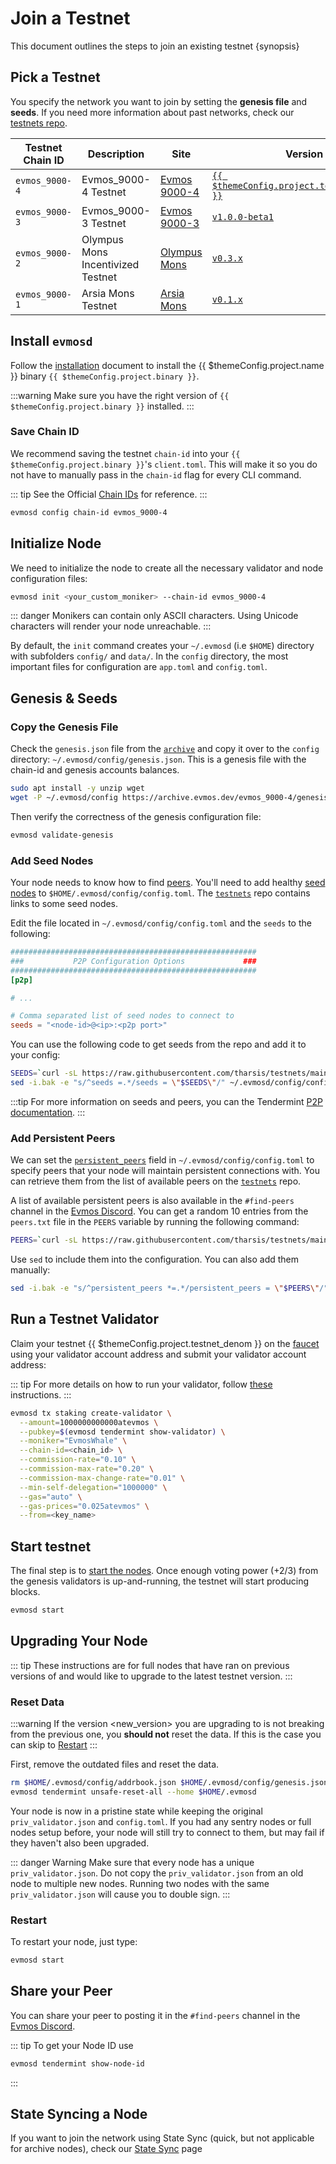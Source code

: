 <!--
order: 4
-->

# Join a Testnet

This document outlines the steps to join an existing testnet {synopsis}

## Pick a Testnet

You specify the network you want to join by setting the **genesis file** and
**seeds**. If you need more information about past networks, check our
[testnets repo](https://github.com/evmos/testnets).

| Testnet Chain ID | Description                       | Site                                                                     | Version                                                                                 | Status  |
| ---------------- | --------------------------------- | ------------------------------------------------------------------------ | --------------------------------------------------------------------------------------- | ------- |
| `evmos_9000-4`   | Evmos\_9000-4 Testnet              | [Evmos 9000-4](https://github.com/evmos/testnets/tree/main/evmos_9000-4) | [`{{ $themeConfig.project.testnet_version }}`](https://github.com/evmos/evmos/releases) | `Live`  |
| `evmos_9000-3`   | Evmos\_9000-3 Testnet              | [Evmos 9000-3](https://github.com/evmos/testnets/tree/main/evmos_9000-3) | [`v1.0.0-beta1`](https://github.com/evmos/evmos/releases/tag/v1.0.0-beta1)              | `Stale` |
| `evmos_9000-2`   | Olympus Mons Incentivized Testnet | [Olympus Mons](https://github.com/evmos/testnets/tree/main/olympus_mons) | [`v0.3.x`](https://github.com/evmos/evmos/releases)                                     | `Stale` |
| `evmos_9000-1`   | Arsia Mons Testnet                | [Arsia Mons](https://github.com/evmos/testnets/tree/main/arsia_mons)     | [`v0.1.x`](https://github.com/evmos/evmos/releases)                                     | `Stale` |

## Install `evmosd`

Follow the [installation](./quickstart/installation.md) document to install the
{{ $themeConfig.project.name }} binary `{{ $themeConfig.project.binary }}`.

:::warning Make sure you have the right version of
`{{ $themeConfig.project.binary }}` installed. :::

### Save Chain ID

We recommend saving the testnet `chain-id` into your
`{{ $themeConfig.project.binary }}`'s `client.toml`. This will make it so you do
not have to manually pass in the `chain-id` flag for every CLI command.

::: tip See the Official
[Chain IDs](./../users/technical_concepts/chain_id.md#official-chain-ids) for
reference. :::

```bash
evmosd config chain-id evmos_9000-4
```

## Initialize Node

We need to initialize the node to create all the necessary validator and node
configuration files:

```bash
evmosd init <your_custom_moniker> --chain-id evmos_9000-4
```

::: danger Monikers can contain only ASCII characters. Using Unicode characters
will render your node unreachable. :::

By default, the `init` command creates your `~/.evmosd` (i.e `$HOME`) directory
with subfolders `config/` and `data/`. In the `config` directory, the most
important files for configuration are `app.toml` and `config.toml`.

## Genesis & Seeds

### Copy the Genesis File

Check the `genesis.json` file from the
[`archive`](https://archive.evmos.dev/evmos_9000-4/genesis.json) and copy it
over to the `config` directory: `~/.evmosd/config/genesis.json`. This is a
genesis file with the chain-id and genesis accounts balances.

```bash
sudo apt install -y unzip wget
wget -P ~/.evmosd/config https://archive.evmos.dev/evmos_9000-4/genesis.json
```

Then verify the correctness of the genesis configuration file:

```bash
evmosd validate-genesis
```

### Add Seed Nodes

Your node needs to know how to find
[peers](https://docs.tendermint.com/v0.34/tendermint-core/using-tendermint.html#peers).
You'll need to add healthy
[seed nodes](https://docs.tendermint.com/v0.34/tendermint-core/using-tendermint.html#seed)
to `$HOME/.evmosd/config/config.toml`. The
[`testnets`](https://github.com/evmos/testnets) repo contains links to some seed
nodes.

Edit the file located in `~/.evmosd/config/config.toml` and the `seeds` to the
following:

```toml
#######################################################
###           P2P Configuration Options             ###
#######################################################
[p2p]

# ...

# Comma separated list of seed nodes to connect to
seeds = "<node-id>@<ip>:<p2p port>"
```

You can use the following code to get seeds from the repo and add it to your
config:

```bash
SEEDS=`curl -sL https://raw.githubusercontent.com/tharsis/testnets/main/evmos_9000-4/seeds.txt | awk '{print $1}' | paste -s -d, -`
sed -i.bak -e "s/^seeds =.*/seeds = \"$SEEDS\"/" ~/.evmosd/config/config.toml
```

:::tip For more information on seeds and peers, you can the Tendermint
[P2P documentation](https://docs.tendermint.com/master/spec/p2p/peer.html). :::

### Add Persistent Peers

We can set the
[`persistent_peers`](https://docs.tendermint.com/v0.34/tendermint-core/using-tendermint.html#persistent-peer)
field in `~/.evmosd/config/config.toml` to specify peers that your node will
maintain persistent connections with. You can retrieve them from the list of
available peers on the [`testnets`](https://github.com/evmos/testnets) repo.

A list of available persistent peers is also available in the `#find-peers`
channel in the [Evmos Discord](https://discord.gg/evmos). You can get a random
10 entries from the `peers.txt` file in the `PEERS` variable by running the
following command:

```bash
PEERS=`curl -sL https://raw.githubusercontent.com/tharsis/testnets/main/evmos_9000-4/peers.txt | sort -R | head -n 10 | awk '{print $1}' | paste -s -d, -`
```

Use `sed` to include them into the configuration. You can also add them
manually:

```bash
sed -i.bak -e "s/^persistent_peers *=.*/persistent_peers = \"$PEERS\"/" ~/.evmosd/config/config.toml
```

## Run a Testnet Validator

Claim your testnet {{ $themeConfig.project.testnet\_denom }} on the
[faucet](./../developers/testnet/faucet.md) using your validator account address
and submit your validator account address:

::: tip For more details on how to run your validator, follow
[these](./setup/run_validator.md) instructions. :::

```bash
evmosd tx staking create-validator \
  --amount=1000000000000atevmos \
  --pubkey=$(evmosd tendermint show-validator) \
  --moniker="EvmosWhale" \
  --chain-id=<chain_id> \
  --commission-rate="0.10" \
  --commission-max-rate="0.20" \
  --commission-max-change-rate="0.01" \
  --min-self-delegation="1000000" \
  --gas="auto" \
  --gas-prices="0.025atevmos" \
  --from=<key_name>
```

## Start testnet

The final step is to [start the nodes](./quickstart/run_node.md#start-node).
Once enough voting power (+2/3) from the genesis validators is up-and-running,
the testnet will start producing blocks.

```bash
evmosd start
```

## Upgrading Your Node

::: tip These instructions are for full nodes that have ran on previous versions
of and would like to upgrade to the latest testnet version. :::

### Reset Data

:::warning If the version \<new\_version> you are upgrading to is not breaking
from the previous one, you **should not** reset the data. If this is the case
you can skip to [Restart](#restart) :::

First, remove the outdated files and reset the data.

```bash
rm $HOME/.evmosd/config/addrbook.json $HOME/.evmosd/config/genesis.json
evmosd tendermint unsafe-reset-all --home $HOME/.evmosd
```

Your node is now in a pristine state while keeping the original
`priv_validator.json` and `config.toml`. If you had any sentry nodes or full
nodes setup before, your node will still try to connect to them, but may fail if
they haven't also been upgraded.

::: danger Warning Make sure that every node has a unique `priv_validator.json`.
Do not copy the `priv_validator.json` from an old node to multiple new nodes.
Running two nodes with the same `priv_validator.json` will cause you to double
sign. :::

### Restart

To restart your node, just type:

```bash
evmosd start
```

## Share your Peer

You can share your peer to posting it in the `#find-peers` channel in the
[Evmos Discord](https://discord.gg/evmos).

::: tip To get your Node ID use

```bash
evmosd tendermint show-node-id
```

:::

## State Syncing a Node

If you want to join the network using State Sync (quick, but not applicable for
archive nodes), check our
[State Sync](https://docs.evmos.org/validators/setup/statesync.html) page
